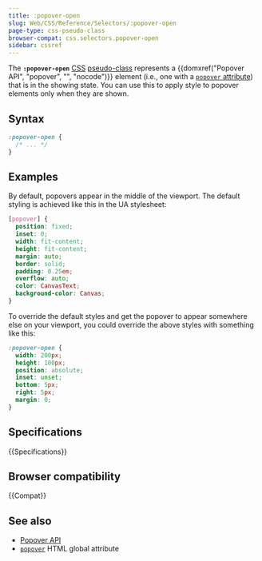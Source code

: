 ```yaml
---
title: :popover-open
slug: Web/CSS/Reference/Selectors/:popover-open
page-type: css-pseudo-class
browser-compat: css.selectors.popover-open
sidebar: cssref
---
```


The **`:popover-open`** [CSS](/en-US/docs/Web/CSS) [pseudo-class](/en-US/docs/Web/CSS/Reference/Selectors/Pseudo-classes) represents a {{domxref("Popover API", "popover", "", "nocode")}} element (i.e., one with a [`popover` attribute](/en-US/docs/Web/HTML/Reference/Global_attributes/popover)) that is in the showing state. You can use this to apply style to popover elements only when they are shown.

## Syntax

```css
:popover-open {
  /* ... */
}
```

## Examples

By default, popovers appear in the middle of the viewport. The default styling is achieved like this in the UA stylesheet:

```css
[popover] {
  position: fixed;
  inset: 0;
  width: fit-content;
  height: fit-content;
  margin: auto;
  border: solid;
  padding: 0.25em;
  overflow: auto;
  color: CanvasText;
  background-color: Canvas;
}
```

To override the default styles and get the popover to appear somewhere else on your viewport, you could override the above styles with something like this:

```css
:popover-open {
  width: 200px;
  height: 100px;
  position: absolute;
  inset: unset;
  bottom: 5px;
  right: 5px;
  margin: 0;
}
```

## Specifications

{{Specifications}}

## Browser compatibility

{{Compat}}

## See also

- [Popover API](/en-US/docs/Web/API/Popover_API)
- [`popover`](/en-US/docs/Web/HTML/Reference/Global_attributes/popover) HTML global attribute
